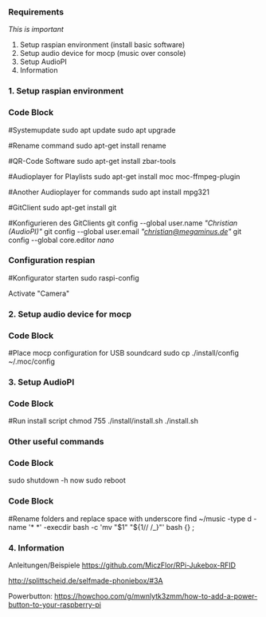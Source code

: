 ### Requirements

*This is important*

1. Setup raspian environment (install basic software)
2. Setup audio device for mocp (music over console)
3. Setup AudioPI
4. Information


### 1. Setup raspian environment

### Code Block
#Systemupdate
sudo apt update
sudo apt upgrade

#Rename command
sudo apt-get install rename

#QR-Code Software
sudo apt-get install zbar-tools

#Audioplayer for Playlists
sudo apt-get install moc moc-ffmpeg-plugin

#Another Audioplayer for commands
sudo apt install mpg321

#GitClient
sudo apt-get install git

#Konfigurieren des GitClients
git config --global user.name *"Christian (AudioPI)"*
git config --global user.email *"christian@megaminus.de"*
git config --global core.editor *nano*


### Configuration respian

#Konfigurator starten
sudo raspi-config

Activate "Camera"


### 2. Setup audio device for mocp

### Code Block
#Place mocp configuration for USB soundcard
sudo cp ./install/config ~/.moc/config


### 3. Setup AudioPI

### Code Block
#Run install script
chmod 755 ./install/install.sh
./install.sh



### Other useful commands

### Code Block
sudo shutdown -h now
sudo reboot

### Code Block
#Rename folders and replace space with underscore
find ~/music -type d -name '* *' -execdir bash -c 'mv "$1" "${1// /_}"' bash {} \;

### 4. Information

Anleitungen/Beispiele
https://github.com/MiczFlor/RPi-Jukebox-RFID

http://splittscheid.de/selfmade-phoniebox/#3A

Powerbutton:
https://howchoo.com/g/mwnlytk3zmm/how-to-add-a-power-button-to-your-raspberry-pi
